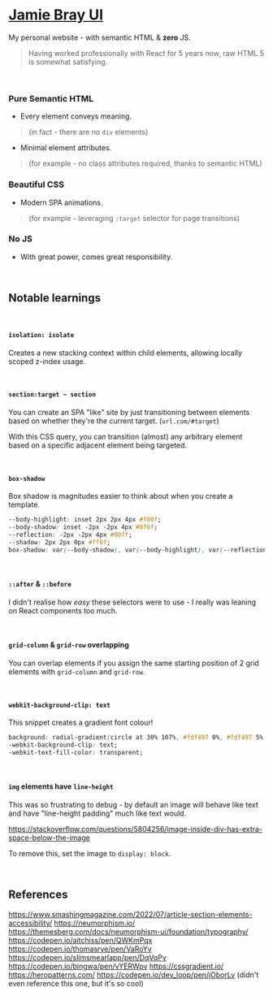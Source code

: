 # [Jamie Bray UI](https://jamiebray.me)

My personal website - with semantic HTML & **zero** JS.

> Having worked professionally with React for 5 years now, raw HTML 5 is somewhat satisfying.

<br/>

### Pure Semantic HTML

- Every element conveys meaning.
> (in fact - there are no `div` elements)

- Minimal element attributes.
> (for example - no class attributes required, thanks to semantic HTML)

### Beautiful CSS

- Modern SPA animations.
> (for example - leveraging `:target` selector for page transitions)

### No JS

- With great power, comes great responsibility.

<br/>

## Notable learnings

<br/>

#### `isolation: isolate`

Creates a new stacking context within child elements, allowing locally scoped z-index usage.

<br/>

#### `section:target ~ section`

You can create an SPA "like" site by just transitioning between elements based on whether they're the current target. (`url.com/#target`)

With this CSS query, you can transition (almost) any arbitrary element based on a specific adjacent element being targeted.

<br/>

#### `box-shadow`

Box shadow is magnitudes easier to think about when you create a template.

```css
--body-highlight: inset 2px 2px 4px #f00f;
--body-shadow: inset -2px -2px 4px #0f0f;
--reflection: -2px -2px 4px #00ff;
--shadow: 2px 2px 0px #ff0f;
box-shadow: var(--body-shadow), var(--body-highlight), var(--reflection), var(--shadow);
```

<br/>

#### `::after` & `::before`

I didn't realise how _easy_ these selectors were to use - I really was leaning on React components too much.

<br/>

#### `grid-column` & `grid-row` overlapping

You can overlap elements if you assign the same starting position of 2 grid elements with `grid-column` and `grid-row`.

<br/>

#### `webkit-background-clip: text`

This snippet creates a gradient font colour!

```css
background: radial-gradient(circle at 30% 107%, #fdf497 0%, #fdf497 5%, #fd5949 45%, #d6249f 60%, #285aeb 90%);
-webkit-background-clip: text;
-webkit-text-fill-color: transparent;
```

<br/>

#### `img` elements have `line-height`

This was so frustrating to debug - by default an image will behave like text and have "line-height padding" much like text would.

https://stackoverflow.com/questions/5804256/image-inside-div-has-extra-space-below-the-image

To remove this, set the image to `display: block`.

<br/>

## References

https://www.smashingmagazine.com/2022/07/article-section-elements-accessibility/
https://neumorphism.io/
https://themesberg.com/docs/neumorphism-ui/foundation/typography/
https://codepen.io/aitchiss/pen/QWKmPqx
https://codepen.io/thomasrye/pen/VaRoYv
https://codepen.io/slimsmearlapp/pen/DqVqPy
https://codepen.io/bingwa/pen/vYERWpv
https://cssgradient.io/
https://heropatterns.com/
https://codepen.io/dev_loop/pen/jOborLv (didn't even reference this one, but it's so cool)
